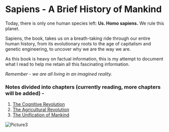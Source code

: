 # Sapiens - A Brief History of Mankind

Today, there is only one human species left: **Us. Homo sapiens.** We rule this planet.

Sapiens, the book, takes us on a breath-taking ride through our entire human history, from its evolutionary roots to the age of capitalism and genetic engineering, to uncover why we are the way we are.

As this book is heavy on factual information, this is my attempt to document what I read to help me retain all this fascinating information. 

_Remember - we are all living in an imagined reality._

### Notes divided into chapters (currently reading, more chapters will be added) - 

1. [The Cognitive Revolution](https://github.com/nikkhil13/books-that-I-read/blob/master/Sapiens%20-%20A%20Brief%20History%20of%20Mankind/1.%20The%20Cognitive%20Revolution.pdf)
2. [The Agricultural Revolution](https://github.com/nikkhil13/books-that-I-read/blob/master/Sapiens%20-%20A%20Brief%20History%20of%20Mankind/2.%20The%20Agricultural%20Revolution.pdf)
3. [The Unification of Mankind](https://github.com/nikkhil13/books-that-I-read/blob/master/Sapiens%20-%20A%20Brief%20History%20of%20Mankind/3.%20The%20unification%20of%20mankind.pdf)

![Picture3](https://user-images.githubusercontent.com/17868964/93662764-1eefa080-fa80-11ea-8d99-cf8123d96e2c.png)


